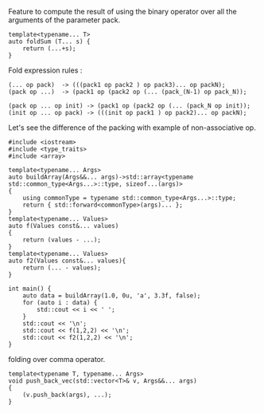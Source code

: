 Feature to compute the result of using the binary operator over all the
arguments of the parameter pack.
```
template<typename... T>
auto foldSum (T... s) {
	return (...+s);
}
```
Fold expression rules : 
```
(... op pack)  -> (((pack1 op pack2 ) op pack3)... op packN);
(pack op ...)  -> (pack1 op (pack2 op (... (pack_(N-1) op pack_N));

(pack op ... op init) -> (pack1 op (pack2 op (... (pack_N op init));
(init op ... op pack) -> (((init op pack1 ) op pack2)... op packN);

```

Let's see the difference of the packing with example of non-associative op.
```
#include <iostream>
#include <type_traits>
#include <array>

template<typename... Args>
auto buildArray(Args&&... args)->std::array<typename std::common_type<Args...>::type, sizeof...(args)>
{
	using commonType = typename std::common_type<Args...>::type;
	return { std::forward<commonType>(args)... };
}
template<typename... Values>
auto f(Values const&... values)
{
    return (values - ...);
}
template<typename... Values>
auto f2(Values const&... values){
    return (... - values);
}

int main() {
	auto data = buildArray(1.0, 0u, 'a', 3.3f, false);
	for (auto i : data) {
		std::cout << i << ' ';
	}
	std::cout << '\n';
	std::cout << f(1,2,2) << '\n';
	std::cout << f2(1,2,2) << '\n';
}
```
folding over comma operator.

```
template<typename T, typename... Args>
void push_back_vec(std::vector<T>& v, Args&&... args)
{
    (v.push_back(args), ...);
}
```